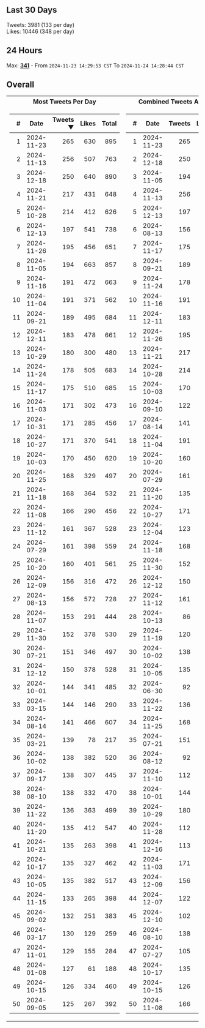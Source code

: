 ## Last 30 Days
Tweets: 3981 (133 per day)\
Likes: 10446 (348 per day)

## 24 Hours
Max: [**341**](../misc/most-tweets_24-hr.csv) - From `2024-11-23 14:29:53 CST` To `2024-11-24 14:28:44 CST`

## Overall
<table>
<tr><th>Most Tweets Per Day</th><th>Combined Tweets And Likes</th></tr><tr><td>


|#|Date|Tweets ▼|Likes|Total|
|--:|--|--:|--:|--:|
|1|2024-11-23|265|630|895|
|2|2024-11-13|256|507|763|
|3|2024-12-18|250|640|890|
|4|2024-11-21|217|431|648|
|5|2024-10-28|214|412|626|
|6|2024-12-13|197|541|738|
|7|2024-11-26|195|456|651|
|8|2024-11-05|194|663|857|
|9|2024-11-16|191|472|663|
|10|2024-11-04|191|371|562|
|11|2024-09-21|189|495|684|
|12|2024-12-11|183|478|661|
|13|2024-10-29|180|300|480|
|14|2024-11-24|178|505|683|
|15|2024-11-17|175|510|685|
|16|2024-11-03|171|302|473|
|17|2024-10-31|171|285|456|
|18|2024-10-27|171|370|541|
|19|2024-10-03|170|450|620|
|20|2024-11-25|168|329|497|
|21|2024-11-18|168|364|532|
|22|2024-11-08|166|290|456|
|23|2024-11-12|161|367|528|
|24|2024-07-29|161|398|559|
|25|2024-10-20|160|401|561|
|26|2024-12-09|156|316|472|
|27|2024-08-13|156|572|728|
|28|2024-11-07|153|291|444|
|29|2024-11-30|152|378|530|
|30|2024-07-21|151|346|497|
|31|2024-12-12|150|378|528|
|32|2024-10-01|144|341|485|
|33|2024-03-15|144|146|290|
|34|2024-08-14|141|466|607|
|35|2024-03-21|139|78|217|
|36|2024-10-02|138|382|520|
|37|2024-09-17|138|307|445|
|38|2024-08-10|138|332|470|
|39|2024-11-22|136|363|499|
|40|2024-11-20|135|412|547|
|41|2024-10-21|135|263|398|
|42|2024-10-17|135|327|462|
|43|2024-10-05|135|382|517|
|44|2024-11-15|133|265|398|
|45|2024-09-02|132|251|383|
|46|2024-03-17|130|129|259|
|47|2024-11-01|129|155|284|
|48|2024-01-08|127|61|188|
|49|2024-10-15|126|334|460|
|50|2024-09-05|125|267|392|

</td><td>


|#|Date|Tweets|Likes|Total ▼|
|--:|--|--:|--:|--:|
|1|2024-11-23|265|630|895|
|2|2024-12-18|250|640|890|
|3|2024-11-05|194|663|857|
|4|2024-11-13|256|507|763|
|5|2024-12-13|197|541|738|
|6|2024-08-13|156|572|728|
|7|2024-11-17|175|510|685|
|8|2024-09-21|189|495|684|
|9|2024-11-24|178|505|683|
|10|2024-11-16|191|472|663|
|11|2024-12-11|183|478|661|
|12|2024-11-26|195|456|651|
|13|2024-11-21|217|431|648|
|14|2024-10-28|214|412|626|
|15|2024-10-03|170|450|620|
|16|2024-09-10|122|495|617|
|17|2024-08-14|141|466|607|
|18|2024-11-04|191|371|562|
|19|2024-10-20|160|401|561|
|20|2024-07-29|161|398|559|
|21|2024-11-20|135|412|547|
|22|2024-10-27|171|370|541|
|23|2024-12-04|123|410|533|
|24|2024-11-18|168|364|532|
|25|2024-11-30|152|378|530|
|26|2024-12-12|150|378|528|
|27|2024-11-12|161|367|528|
|28|2024-10-13|86|438|524|
|29|2024-11-19|120|402|522|
|30|2024-10-02|138|382|520|
|31|2024-10-05|135|382|517|
|32|2024-06-30|92|413|505|
|33|2024-11-22|136|363|499|
|34|2024-11-25|168|329|497|
|35|2024-07-21|151|346|497|
|36|2024-08-12|92|404|496|
|37|2024-11-10|112|375|487|
|38|2024-10-01|144|341|485|
|39|2024-10-29|180|300|480|
|40|2024-11-28|112|366|478|
|41|2024-12-16|113|362|475|
|42|2024-11-03|171|302|473|
|43|2024-12-09|156|316|472|
|44|2024-12-07|122|350|472|
|45|2024-12-10|102|369|471|
|46|2024-08-10|138|332|470|
|47|2024-07-27|105|359|464|
|48|2024-10-17|135|327|462|
|49|2024-10-15|126|334|460|
|50|2024-11-08|166|290|456|

</td><tr>
</table>

